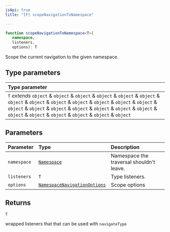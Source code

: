 ```yaml
---
jsApi: true
title: "[F] scopeNavigationToNamespace"

---
```

```ts
function scopeNavigationToNamespace<T>(
   namespace, 
   listeners, 
   options): T
```

Scope the current navigation to the given namespace.

## Type parameters

| Type parameter |
| :------ |
| `T` *extends* `object` & `object` & `object` & `object` & `object` & `object` & `object` & `object` & `object` & `object` & `object` & `object` & `object` & `object` & `object` & `object` & `object` & `object` & `object` & `object` & `object` & `object` & `object` & `object` & `object` & `object` |

## Parameters

| Parameter | Type | Description |
| :------ | :------ | :------ |
| `namespace` | [`Namespace`](../interfaces/Namespace.md) | Namespace the traversal shouldn't leave. |
| `listeners` | `T` | Type listeners. |
| `options` | [`NamespaceNavigationOptions`](../interfaces/NamespaceNavigationOptions.md) | Scope options |

## Returns

`T`

wrapped listeners that that can be used with `navigateType`
